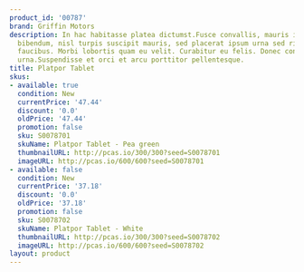 ```yaml
---
product_id: '00787'
brand: Griffin Motors
description: In hac habitasse platea dictumst.Fusce convallis, mauris imperdiet gravida
  bibendum, nisl turpis suscipit mauris, sed placerat ipsum urna sed risus. Etiam
  faucibus. Morbi lobortis quam eu velit. Curabitur eu felis. Donec convallis tincidunt
  urna.Suspendisse et orci et arcu porttitor pellentesque.
title: Platpor Tablet
skus:
- available: true
  condition: New
  currentPrice: '47.44'
  discount: '0.0'
  oldPrice: '47.44'
  promotion: false
  sku: S0078701
  skuName: Platpor Tablet - Pea green
  thumbnailURL: http://pcas.io/300/300?seed=S0078701
  imageURL: http://pcas.io/600/600?seed=S0078701
- available: false
  condition: New
  currentPrice: '37.18'
  discount: '0.0'
  oldPrice: '37.18'
  promotion: false
  sku: S0078702
  skuName: Platpor Tablet - White
  thumbnailURL: http://pcas.io/300/300?seed=S0078702
  imageURL: http://pcas.io/600/600?seed=S0078702
layout: product
---
```


